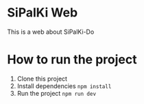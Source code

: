 # SiPalKi Web

This is a web about SiPalKi-Do

# How to run the project

1. Clone this project
2. Install dependencies `npm install`
3. Run the project `npm run dev`

